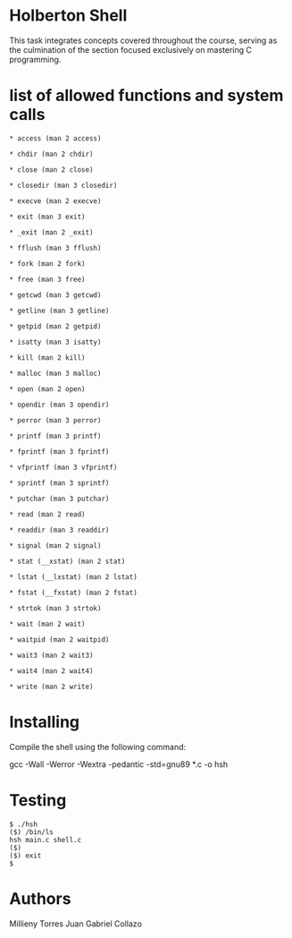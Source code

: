 # Holberton Shell

This task integrates concepts covered throughout the course, serving as the culmination of the section focused exclusively on mastering C programming.

# list of allowed functions and system calls

	* access (man 2 access) 

	* chdir (man 2 chdir)

	* close (man 2 close)

	* closedir (man 3 closedir)

	* execve (man 2 execve)

	* exit (man 3 exit)

	* _exit (man 2 _exit)

	* fflush (man 3 fflush)

	* fork (man 2 fork)

	* free (man 3 free)

	* getcwd (man 3 getcwd)

	* getline (man 3 getline)

	* getpid (man 2 getpid)

	* isatty (man 3 isatty)

	* kill (man 2 kill)

	* malloc (man 3 malloc)

	* open (man 2 open)

	* opendir (man 3 opendir)

	* perror (man 3 perror)

	* printf (man 3 printf)

	* fprintf (man 3 fprintf)

	* vfprintf (man 3 vfprintf)

	* sprintf (man 3 sprintf)

	* putchar (man 3 putchar)

	* read (man 2 read)

	* readdir (man 3 readdir)

	* signal (man 2 signal)

	* stat (__xstat) (man 2 stat)

	* lstat (__lxstat) (man 2 lstat)

	* fstat (__fxstat) (man 2 fstat)

	* strtok (man 3 strtok)

	* wait (man 2 wait)

	* waitpid (man 2 waitpid)

	* wait3 (man 2 wait3)

	* wait4 (man 2 wait4)

	* write (man 2 write)


# Installing

Compile the shell using the following command:

gcc -Wall -Werror -Wextra -pedantic -std=gnu89 *.c -o hsh

# Testing

	$ ./hsh
	($) /bin/ls
	hsh main.c shell.c
	($)
	($) exit
	$

# Authors

Millieny Torres
Juan Gabriel Collazo
